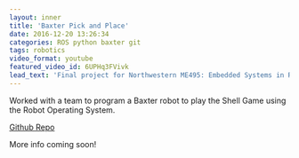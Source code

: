 ```yaml
---
layout: inner
title: 'Baxter Pick and Place'
date: 2016-12-20 13:26:34
categories: ROS python baxter git
tags: robotics
video_format: youtube
featured_video_id: 6UPHq3FVivk
lead_text: 'Final project for Northwestern ME495: Embedded Systems in Robotics'
---
```


Worked with a team to program a Baxter robot to play the Shell Game using the Robot Operating System.

[Github Repo](https://github.com/BlakeStrebel/shell_game)

More info coming soon!
